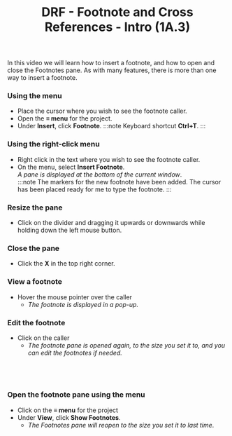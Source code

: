 ﻿---
title: DRF -  Footnote and Cross References - Intro (1A.3)
---
In this video we will learn how to insert a footnote, and how to open and close the Footnotes pane. As with many features, there is more than one way to insert a footnote. 
### Using the menu
-	Place the cursor where you wish to see the footnote caller. 
-	Open the **≡ menu** for the project. 
-	Under **Insert**, click **Footnote**. 
:::note
Keyboard shortcut **Ctrl+T**.
:::
### Using the right-click menu
-	Right click in the text where you wish to see the footnote caller. 
-	On the menu, select **Insert Footnote**.   
   *A pane is displayed at the bottom of the current window*.   
:::note
The markers for the new footnote have been added. 
The cursor has been placed ready for me to type the footnote. 
:::
### Resize the pane
-	Click on the divider and dragging it upwards or downwards while holding down the left mouse button. 
### Close the pane
-	Click the **X** in the top right corner.
### View a footnote
-	Hover the mouse pointer over the caller  
      -  *The footnote is displayed in a pop-up.* 
### Edit the footnote
-	Click on the caller
     -  *The footnote pane is opened again, to the size you set it to, and you can edit the footnotes if needed.*

 
----

### Open the footnote pane using the menu
-	Click on the **≡ menu** for the project  
-	Under **View**, click **Show Footnotes**.   
     -  *The Footnotes pane will reopen to the size you set it to last time*. 

